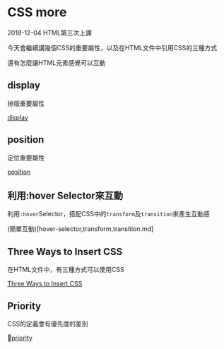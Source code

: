 # CSS more

2018-12-04 HTML第三次上課

今天會繼續講幾個CSS的重要屬性，以及在HTML文件中引用CSS的三種方式

還有怎麼讓HTML元素感覺可以互動

## display

排版重要屬性

[display](display.md)

## position

定位重要屬性

[position](position.md)

## 利用:hover Selector來互動

利用```:hover```Selector，搭配CSS中的```transform```及```transition```來產生互動感

(簡單互動)[hover-selector,transform,transition.md]

## Three Ways to Insert CSS

在HTML文件中，有三種方式可以使用CSS

[Three Ways to Insert CSS](three-way-to-insert-css.md)

## Priority

CSS的定義會有優先度的差別

[priority](css-priority.md)